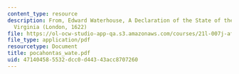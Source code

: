 ```yaml
---
content_type: resource
description: From, Edward Waterhouse, A Declaration of the State of the Colony in
  Virginia (London, 1622)
file: https://ol-ocw-studio-app-qa.s3.amazonaws.com/courses/21l-007j-after-columbus-fall-2003/471404585532dcc0d44343acc8707260_pocahontas_wate.pdf
file_type: application/pdf
resourcetype: Document
title: pocahontas_wate.pdf
uid: 47140458-5532-dcc0-d443-43acc8707260
---
```

